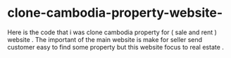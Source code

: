 # clone-cambodia-property-website-
Here is the code that i was clone cambodia property for ( sale and rent ) website . The important of the main website is make for seller send customer easy to find some property but this website focus to real estate .

